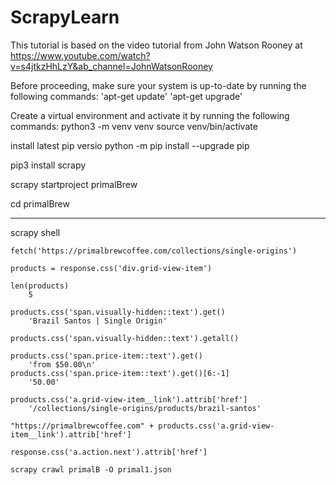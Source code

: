 ﻿# ScrapyLearn
This tutorial is based on the video tutorial from John Watson Rooney at https://www.youtube.com/watch?v=s4jtkzHhLzY&ab_channel=JohnWatsonRooney

Before proceeding, make sure your system is up-to-date by running the following commands:
'apt-get update'
'apt-get upgrade'

Create a virtual environment and activate it by running the following commands:
python3 -m venv venv
source venv/bin/activate


install latest pip versio
    python -m pip install --upgrade pip

<!-- I am not sure if you execute 'pip install -r' before or after this:  -->
pip3 install scrapy

scrapy startproject primalBrew

<!-- go to dir -->
cd primalBrew

-----------

<!-- access shell -->
scrapy shell
<!-- add link -->
    fetch('https://primalbrewcoffee.com/collections/single-origins')
<!-- the first product that has the details -->
    products = response.css('div.grid-view-item')

<!-- check the number of products -->
    len(products)
        5
<!-- get title -->
    products.css('span.visually-hidden::text').get()
        'Brazil Santos | Single Origin'
<!-- get ALL titles -->
    products.css('span.visually-hidden::text').getall()
<!-- get price -->
    products.css('span.price-item::text').get()
        'from $50.00\n'
    products.css('span.price-item::text').get()[6:-1]
        '50.00'
<!-- get href -->
    products.css('a.grid-view-item__link').attrib['href']
        '/collections/single-origins/products/brazil-santos'
        
    "https://primalbrewcoffee.com" + products.css('a.grid-view-item__link').attrib['href']

<!-- go to next page (not here in this site) -->
    response.css('a.action.next').attrib['href']



<!-- running and saving file -->
<!-- primalB is the name given to the spider -->

<!-- test if it works. make a json or csv file -->
<!-- upper case -O will OVERWRITE
    lower case -o will append it
-->

    scrapy crawl primalB -O primal1.json




<!-- if you have multiple words with spaces in a class, 
    just put a period '.'   e.g
        'a.action  next'
        should be 'a.action.next'
 -->
